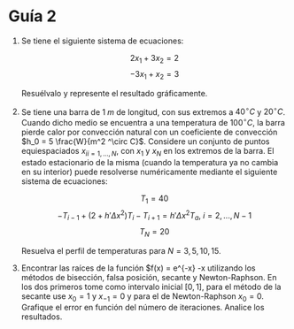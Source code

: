 # Guía 2

1.  Se tiene el siguiente sistema de ecuaciones:

    $$ 2x_1 + 3x_2 = 2 $$
    $$ -3x_1+ x_2  = 3 $$
    
    Resuélvalo y represente el resultado gráficamente.
    
1.  Se tiene una barra de $1\;m$ de longitud, con sus extremos a $40^\circ C$ y $20^\circ C$. Cuando dicho medio se encuentra a una temperatura de $100^\circ C$, la barra pierde calor por convección natural con un coeficiente de convección $h_0 = 5 \frac{W}{m^2 ^\circ C}$. Considere un conjunto de puntos equiespaciados ${x_i}_{i=1,...,N}$, con $x_1$ y $x_N$ en los extremos de la barra. El estado estacionario de la misma (cuando la temperatura ya no cambia en su interior) puede resolverse numéricamente mediante el siguiente sistema de ecuaciones:

    $$ T_1 = 40 $$
    $$ -T_{i-1} + (2+h'\Delta x^2)T_i - T_{i+1} = h'\Delta x^2 T_a,\; i=2,...,N-1 $$
    $$ T_N = 20 $$
    
    Resuelva el perfil de temperaturas para $N=3,5,10,15$.

1.  Encontrar las raíces de la función $f(x) = e^{-x} -x utilizando los métodos de bisección, falsa posición, secante y Newton-Raphson. En los dos primeros tome como intervalo inicial $[0,1]$, para el método de la secante use $x_0=1$ y $x_{-1}=0$ y para el de Newton-Raphson $x_0=0$. Grafique el error en función del número de iteraciones. Analice los resultados.

